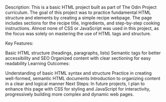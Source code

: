 Description:
This is a basic HTML project built as part of The Odin Project curriculum. The goal of this project was to practice fundamental HTML structure and elements by creating a simple recipe webpage. The page includes sections for the recipe title, ingredients, and step-by-step cooking instructions. Almost none of CSS or JavaScript was used in this project, as the focus was solely on mastering the use of HTML tags and structure.

Key Features:

Basic HTML structure (headings, paragraphs, lists)
Semantic tags for better accessibility and SEO
Organized content with clear sectioning for easy readability
Learning Outcomes:

Understanding of basic HTML syntax and structure
Practice in creating well-formed, semantic HTML documents
Introduction to organizing content in a clear and logical manner
Next Steps:
In future projects, I plan to enhance this page with CSS for styling and JavaScript for interactivity, progressively building more complex and dynamic web pages.